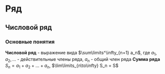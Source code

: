 # Ряд
## Числовой ряд
### Основные понятия
**Числовой ряд** - выражение вида $\sum\limits^\infty_{n=1} a_n$, где $a_1, a_2, \dots$ - действительные члены ряда, $a_n$ - общий член ряда
**Сумма ряда** $S_n = a_1 + a_2 + \dots + a_n$, $\lim\limits_{n\to\infty} S_n = S$